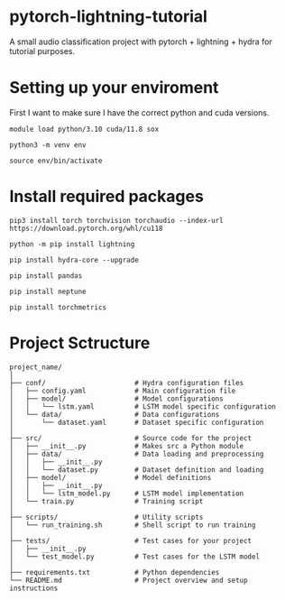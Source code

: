 # pytorch-lightning-tutorial
A small audio classification project with pytorch + lightning + hydra for tutorial purposes.

# Setting up your enviroment
First I want to make sure I have the correct python and cuda versions.

```module load python/3.10 cuda/11.8 sox```

```python3 -m venv env```

```source env/bin/activate```

# Install required packages
```pip3 install torch torchvision torchaudio --index-url https://download.pytorch.org/whl/cu118```

```python -m pip install lightning```

```pip install hydra-core --upgrade```

```pip install pandas```

```pip install neptune```

```pip install torchmetrics```


# Project Sctructure
```
project_name/
│
├── conf/                      # Hydra configuration files
│   ├── config.yaml            # Main configuration file
│   ├── model/                 # Model configurations
│   │   └── lstm.yaml          # LSTM model specific configuration
│   └── data/                  # Data configurations
│       └── dataset.yaml       # Dataset specific configuration
│
├── src/                       # Source code for the project
│   ├── __init__.py            # Makes src a Python module
│   ├── data/                  # Data loading and preprocessing
│   │   ├── __init__.py
│   │   └── dataset.py         # Dataset definition and loading
│   ├── model/                 # Model definitions
│   │   ├── __init__.py
│   │   └── lstm_model.py      # LSTM model implementation
│   └── train.py               # Training script
│
├── scripts/                   # Utility scripts
│   └── run_training.sh        # Shell script to run training
│
├── tests/                     # Test cases for your project
│   ├── __init__.py
│   └── test_model.py          # Test cases for the LSTM model
│
├── requirements.txt           # Python dependencies
└── README.md                  # Project overview and setup instructions
```